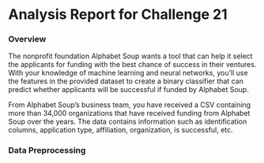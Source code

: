 <h1>Analysis Report for Challenge 21</h>

<h3>Overview</h3>
The nonprofit foundation Alphabet Soup wants a tool that can help it select the applicants for funding with the best chance of success in their ventures. With your knowledge of machine learning and neural networks, you’ll use the features in the provided dataset to create a binary classifier that can predict whether applicants will be successful if funded by Alphabet Soup.

From Alphabet Soup’s business team, you have received a CSV containing more than 34,000 organizations that have received funding from Alphabet Soup over the years. The data contains information such as identification columns, application type, affiliation, organization, is successful, etc.

<h3>Data Preprocessing</h3>



